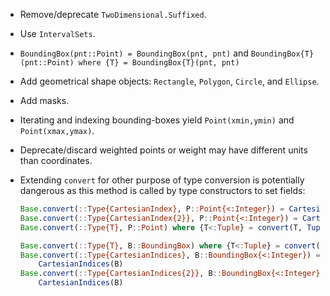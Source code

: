 - Remove/deprecate `TwoDimensional.Suffixed`.

- Use `IntervalSets`.

- `BoundingBox(pnt::Point) = BoundingBox(pnt, pnt)` and
  `BoundingBox{T}(pnt::Point) where {T} = BoundingBox{T}(pnt, pnt)`

- Add geometrical shape objects: `Rectangle`, `Polygon`, `Circle`, and `Ellipse`.

- Add masks.

- Iterating and indexing bounding-boxes yield `Point(xmin,ymin)` and
  `Point(xmax,ymax)`.

- Deprecate/discard weighted points or weight may have different units than
  coordinates.

- Extending `convert` for other purpose of type conversion is potentially
  dangerous as this method is called by type constructors to set fields:
  ```julia
  Base.convert(::Type{CartesianIndex}, P::Point{<:Integer}) = CartesianIndex(P)
  Base.convert(::Type{CartesianIndex{2}}, P::Point{<:Integer}) = CartesianIndex(P)
  Base.convert(::Type{T}, P::Point) where {T<:Tuple} = convert(T, Tuple(P))

  Base.convert(::Type{T}, B::BoundingBox) where {T<:Tuple} = convert(T, Tuple(B))
  Base.convert(::Type{CartesianIndices}, B::BoundingBox{<:Integer}) =
      CartesianIndices(B)
  Base.convert(::Type{CartesianIndices{2}}, B::BoundingBox{<:Integer}) =
      CartesianIndices(B)
  ```

